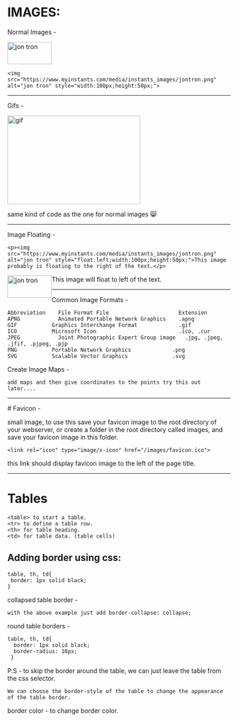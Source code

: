 # IMAGES:
Normal Images - 

<img src="https://www.myinstants.com/media/instants_images/jontron.png" alt="jon tron" style="width:100px;height:50px;">

```
<img src="https://www.myinstants.com/media/instants_images/jontron.png" alt="jon tron" style="width:100px;height:50px;">
```

<hr>

Gifs -

<img src="https://i0.wp.com/www.printmag.com/wp-content/uploads/2021/02/4cbe8d_f1ed2800a49649848102c68fc5a66e53mv2.gif?fit=476%2C280&ssl=1" alt="gif" style="width:300px;height:200px;">

same kind of code as the one for normal images 😸

<hr>

Image Floating - 

```
<p><img src="https://www.myinstants.com/media/instants_images/jontron.png" alt="jon tron" style="float:left;width:100px;height:50px;">This image probably is floating to the right of the text.</p>
```

<p><img src="https://www.myinstants.com/media/instants_images/jontron.png" alt="jon tron" style="float:left;width:100px;height:50px;">This image will float to left of the text.</p>
<hr>

Common Image  Formats - 

```
Abbreviation	File Format	File                      Extension
APNG	        Animated Portable Network Graphics	  .apng
GIF	          Graphics Interchange Format	          .gif
ICO	          Microsoft Icon	                      .ico, .cur
JPEG	        Joint Photographic Expert Group image	.jpg, .jpeg, .jfif, .pjpeg, .pjp
PNG	          Portable Network Graphics	            .png
SVG	          Scalable Vector Graphics	            .svg
```

Create Image Maps - 

`add maps and then give coordinates to the points try this out later....`

<hr>
# Favicon -

small image, to use this save your favicon image to the root directory of your webserver, or create a folder in the root directory called images, and save your favicon image in this folder. 
``` 
<link rel="icon" type="image/x-icon" href="/images/favicon.ico">
``` 
this link should display favicon image to the left of the page title.
<hr>

# Tables

```
<table> to start a table.
<tr> to define a table row.
<th> for table heading.
<td> for table data. (table cells)
```

## Adding border using css:

```
table, th, td{
 border: 1px solid black;
}
```

collapsed table border - 

``` 
with the above example just add border-collapse: collapse;
```
  
round table borders - 
``` 
table, th, td{
  border: 1px solid black; 
  border-radius: 10px;
 }
 ```
 P.S - to skip the border around the table, we can just leave the table from the css selector.
   
`We can choose the border-style of the table to change the appearance of the table border.`
 
border color - to change border color.

